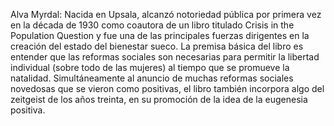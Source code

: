 Alva Myrdal: Nacida en Upsala, alcanzó notoriedad pública por primera vez en la década de 1930 como coautora de un libro titulado Crisis in the Population Question y fue una de las principales fuerzas dirigentes en la creación del estado del bienestar sueco. La premisa básica del libro es entender que las reformas sociales son necesarias para permitir la libertad individual (sobre todo de las mujeres) al tiempo que se promueve la natalidad. Simultáneamente al anuncio de muchas reformas sociales novedosas que se vieron como positivas, el libro también incorpora algo del zeitgeist de los años treinta, en su promoción de la idea de la eugenesia positiva.
